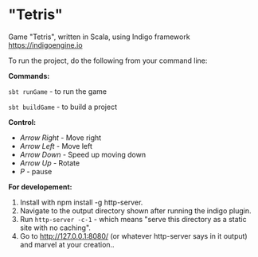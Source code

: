 # "Tetris"

Game "Tetris", written in Scala, using Indigo framework https://indigoengine.io

To run the project, do the following from your command line:

**Commands:**

```sbt runGame``` - to run the game

```sbt buildGame``` - to build a project

**Сontrol:**
* _Arrow Right_ - Move right
* _Arrow Left_ - Move left
* _Arrow Down_ - Speed up moving down
* _Arrow Up_ - Rotate
* _P_ - pause


**For developement:**

1. Install with npm install -g http-server.
2. Navigate to the output directory shown after running the indigo plugin.
3. Run ```http-server -c-1``` - which means "serve this directory as a static site with no caching".
4. Go to http://127.0.0.1:8080/ (or whatever http-server says in it output) and marvel at your creation..
